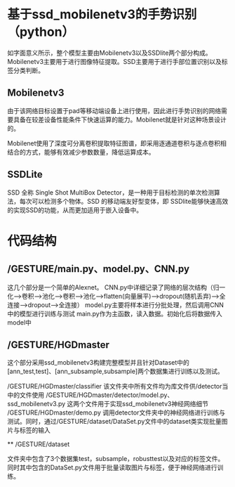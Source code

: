 # 基于ssd_mobilenetv3的手势识别（python）

如字面意义所示，整个模型主要由Mobilenetv3以及SSDlite两个部分构成。Mobilenetv3主要用于进行图像特征提取。SSD主要用于进行手部位置识别以及标签分类判断。

## Mobilenetv3

由于该网络目标设置于pad等移动端设备上进行使用，因此进行手势识别的网络需要具备在较差设备性能条件下快速运算的能力。Mobilenet就是针对这种场景设计的。

Mobilenet使用了深度可分离卷积提取特征图谱，即采用逐通道卷积与逐点卷积相结合的方式，能够有效减少参数数量，降低运算成本。

## SSDLite

SSD 全称 Single Shot MultiBox Detector，是一种用于目标检测的单次检测算法，每次可以检测多个物体。SSD 的移动端友好型变体，即 SSDlite能够快速高效的实现SSD的功能，从而更加适用于嵌入设备中。

# 代码结构

## /GESTURE/main.py、model.py、CNN.py

这几个部分是一个简单的Alexnet。
CNN.py中详细记录了网络的层次结构（归一化-->卷积-->池化-->卷积-->池化-->flatten(向量展平)-->dropout(随机丢弃)-->全连接-->dropout-->全连接）
model.py主要将样本进行分批处理，然后调用CNN中的模型进行训练与测试
main.py作为主函数，读入数据。初始化后将数据传入model中

## /GESTURE/HGDmaster

这个部分采用ssd_mobilenetv3构建完整模型并且针对Dataset中的[ann_test,test]、[ann_subsample,subsample]两个数据集进行训练以及测试。

/GESTURE/HGDmaster/classifier 该文件夹中所有文件均为库文件供/detector当中的文件使用
/GESTURE/HGDmaster/detector/model.py、ssd_mobilenetv3.py 这两个文件用于实现ssd_mobilenetv3神经网络细节
/GESTURE/HGDmaster/demo.py 调用detector文件夹中的神经网络进行训练与测试。同时，通过/GESTURE/dataset/DataSet.py文件中的dataset类实现批量图片与标签的输入

** /GESTURE/dataset

文件夹中包含了3个数据集test，subsample，robusttest以及对应的标签文件。同时其中包含的DataSet.py文件用于批量读取图片与标签，便于神经网络进行训练。